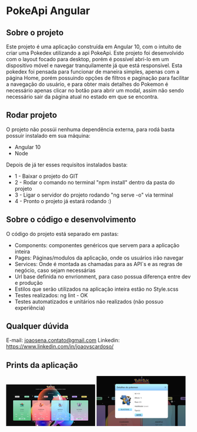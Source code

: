 #  PokeApi Angular

## Sobre o projeto

Este projeto é uma aplicação construída em Angular 10, com o intuito de criar uma Pokedex utilizando a api PokeApi.
Este projeto foi desenvolvido com o layout focado para desktop, porém é possível abri-lo em um dispositivo móvel e navegar tranquilamente já que está responsivel.
Esta pokedex foi pensada para funcionar de maneira simples, apenas com a página Home, porém possuindo opções de filtros e paginação para facilitar a navegação do usuário, e para obter mais detalhes do Pokemon é necessário apenas clicar no botão para abrir um modal, assim não sendo necessário sair da página atual no estado em que se encontra.

## Rodar projeto
O projeto não possúi nenhuma dependência externa, para rodá basta possuir instalado em sua máquina:
- Angular 10
- Node

Depois de já ter esses requisitos instalados basta:
- 1 - Baixar o projeto do GIT
- 2 - Rodar o comando no terminal "npm install" dentro da pasta do projeto
- 3 - Ligar o servidor do projeto rodando "ng serve -o" via terminal
- 4 - Pronto o projeto já estará rodando :)

## Sobre o código e desenvolvimento
O código do projeto está separado em pastas:
- Components: componentes genéricos que servem para a aplicação inteira
- Pages: Páginas/modulos da aplicação, onde os usuários irão navegar
- Services: Onde é montada as chamadas para as API`s e as regras de negócio, caso sejam necessárias
- Url base definida no envrionment, para caso possua diferença entre dev e produção
- Estilos que serão utilizados na aplicação inteira estão no Style.scss
- Testes realizados: ng lint - OK
- Testes automatizados e unitários não realizados (não possuo experiência)

## Qualquer dúvida
E-mail: joaosena.contato@gmail.com
Linkedin: https://www.linkedin.com/in/joaovscardoso/

## Prints da aplicação
<span>
  <img src="https://raw.githubusercontent.com/Joao-Sena/Pokeapi---Angular-10/master/src/assets/img/home.png" width="48%">
</span>
<span>
  <img src="https://raw.githubusercontent.com/Joao-Sena/Pokeapi---Angular-10/master/src/assets/img/modal.png" width="48%">
</span>